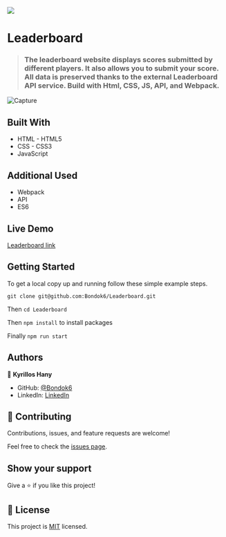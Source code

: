 ![](https://img.shields.io/badge/Microverse-blueviolet)

# Leaderboard

> ### The leaderboard website displays scores submitted by different players. It also allows you to submit your score. All data is preserved thanks to the external Leaderboard API service. Build with Html, CSS, JS, API, and Webpack.

![Capture](https://user-images.githubusercontent.com/45231276/151055697-9e47f1bf-cfa1-4a6e-96e8-4cf5a505db8c.PNG)

## Built With

- HTML - HTML5
- CSS - CSS3
- JavaScript

## Additional Used

- Webpack
- API
- ES6

## Live Demo

[Leaderboard link](https://bondok6.github.io/Leaderboard/)

## Getting Started

To get a local copy up and running follow these simple example steps.

`git clone git@github.com:Bondok6/Leaderboard.git`

Then `cd Leaderboard`

Then `npm install` to install packages

Finally `npm run start`

## Authors

👤 **Kyrillos Hany**

- GitHub: [@Bondok6](https://github.com/Bondok6)
- LinkedIn: [LinkedIn](https://linkedin.com/in/linkedinhandle)

## 🤝 Contributing

Contributions, issues, and feature requests are welcome!

Feel free to check the [issues page](../../issues/).

## Show your support

Give a ⭐️ if you like this project!

## 📝 License

This project is [MIT](./MIT.md) licensed.
